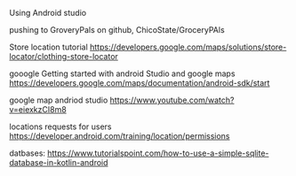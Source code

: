 Using Android studio

pushing to GroveryPals on github, ChicoState/GroceryPAls


Store location tutorial 
https://developers.google.com/maps/solutions/store-locator/clothing-store-locator

gooogle Getting started with android Studio and google maps
https://developers.google.com/maps/documentation/android-sdk/start

google map andriod studio 
https://www.youtube.com/watch?v=eiexkzCI8m8


locations requests for users
https://developer.android.com/training/location/permissions


datbases:
https://www.tutorialspoint.com/how-to-use-a-simple-sqlite-database-in-kotlin-android



